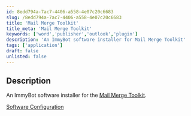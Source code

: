 ```yaml
---
id: 8edd794a-7ac7-4406-a558-4e07c20c6683
slug: /8edd794a-7ac7-4406-a558-4e07c20c6683
title: 'Mail Merge Toolkit'
title_meta: 'Mail Merge Toolkit'
keywords: ['word','publisher','outlook','plugin']
description: 'An ImmyBot software installer for Mail Merge Toolkit'
tags: ['application']
draft: false
unlisted: false
---
```


## Description

An ImmyBot software installer for the [Mail Merge Toolkit](https://www.mapilab.com/outlook/mail_merge/).

[Software Configuration](https://github.com/ProVal-Tech/immybot/blob/main/software/mail-merge-toolkit.toml)